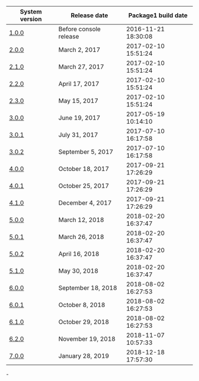 | System version               | Release date           | Package1 build date |
| ---------------------------- | ---------------------- | ------------------- |
| [1.0.0](1.0.0.md "wikilink") | Before console release | 2016-11-21 18:30:08 |
| [2.0.0](2.0.0.md "wikilink") | March 2, 2017          | 2017-02-10 15:51:24 |
| [2.1.0](2.1.0.md "wikilink") | March 27, 2017         | 2017-02-10 15:51:24 |
| [2.2.0](2.2.0.md "wikilink") | April 17, 2017         | 2017-02-10 15:51:24 |
| [2.3.0](2.3.0.md "wikilink") | May 15, 2017           | 2017-02-10 15:51:24 |
| [3.0.0](3.0.0.md "wikilink") | June 19, 2017          | 2017-05-19 10:14:10 |
| [3.0.1](3.0.1.md "wikilink") | July 31, 2017          | 2017-07-10 16:17:58 |
| [3.0.2](3.0.2.md "wikilink") | September 5, 2017      | 2017-07-10 16:17:58 |
| [4.0.0](4.0.0.md "wikilink") | October 18, 2017       | 2017-09-21 17:26:29 |
| [4.0.1](4.0.1.md "wikilink") | October 25, 2017       | 2017-09-21 17:26:29 |
| [4.1.0](4.1.0.md "wikilink") | December 4, 2017       | 2017-09-21 17:26:29 |
| [5.0.0](5.0.0.md "wikilink") | March 12, 2018         | 2018-02-20 16:37:47 |
| [5.0.1](5.0.1.md "wikilink") | March 26, 2018         | 2018-02-20 16:37:47 |
| [5.0.2](5.0.2.md "wikilink") | April 16, 2018         | 2018-02-20 16:37:47 |
| [5.1.0](5.1.0.md "wikilink") | May 30, 2018           | 2018-02-20 16:37:47 |
| [6.0.0](6.0.0.md "wikilink") | September 18, 2018     | 2018-08-02 16:27:53 |
| [6.0.1](6.0.1.md "wikilink") | October 8, 2018        | 2018-08-02 16:27:53 |
| [6.1.0](6.1.0.md "wikilink") | October 29, 2018       | 2018-08-02 16:27:53 |
| [6.2.0](6.2.0.md "wikilink") | November 19, 2018      | 2018-11-07 10:57:33 |
| [7.0.0](7.0.0.md "wikilink") | January 28, 2019       | 2018-12-18 17:57:30 |

\-

